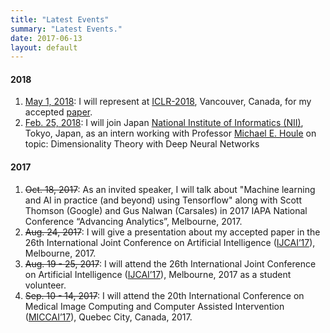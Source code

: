 ```yaml
---
title: "Latest Events"
summary: "Latest Events."
date: 2017-06-13
layout: default
---
```

<h4>2018</h4>
<ol>
  <li><u>May 1, 2018</u>: I will represent at <a href="https://iclr.cc"> ICLR-2018</a>, Vancouver, Canada, for my accepted <a href="https://iclr.cc/Conferences/2018/Schedule?showEvent=377">paper</a>. </li>
  <li><u>Feb. 25, 2018</u>: I will join Japan <a href="http://www.nii.ac.jp/en/"> National Institute of Informatics (NII)</a>, Tokyo, Japan, as an intern working with Professor <a href="http://research.nii.ac.jp/~meh/">Michael E. Houle</a> on topic: Dimensionality Theory with Deep Neural Networks </li>
</ol>

<h4>2017</h4>
<ol>
<li><strike>Oct. 18, 2017</strike>: As an invited speaker, I will talk about "Machine learning and AI in practice (and beyond) using Tensorflow" along with Scott Thomson (Google) and Gus Nalwan (Carsales) in 2017 IAPA National Conference “Advancing Analytics”, Melbourne, 2017.</li>
  <li><strike>Aug. 24, 2017</strike>: I will give a presentation about my accepted paper in the 26th International Joint Conference on Artificial Intelligence (<a href="https://ijcai-17.org">IJCAI’17</a>), Melbourne, 2017.</li>
  <li><strike>Aug. 19 - 25, 2017</strike>: I will attend the 26th International Joint Conference on Artificial Intelligence (<a href="https://ijcai-17.org">IJCAI’17</a>), Melbourne, 2017 as a student volunteer.</li>
  <li><strike>Sep. 10 - 14, 2017</strike>: I will attend the 20th International Conference on Medical Image Computing and Computer Assisted Intervention (<a href="http://www.miccai2017.org">MICCAI’17</a>), Quebec City, Canada, 2017.</li>
</ol>